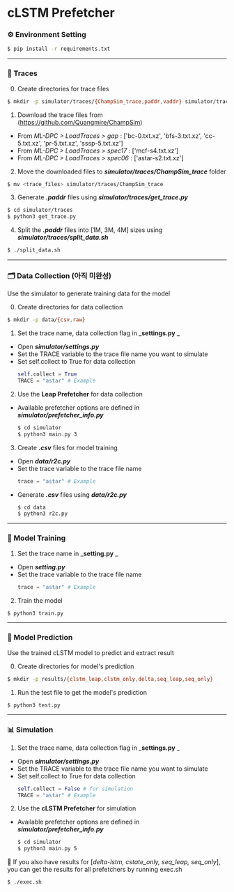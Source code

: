 # cLSTM Prefetcher

### ⚙️ Environment Setting

```bash
$ pip install -r requirements.txt
```
***
### 📁 Traces
0. Create directories for trace files
  ```bash
  $ mkdir -p simulator/traces/{ChampSim_trace,paddr,vaddr} simulator/traces/paddr/{astar,bc,bfs,cc,mcf,pr,sssp}
  ```
1. Download the trace files from (https://github.com/Quangmire/ChampSim)
- From *ML-DPC > LoadTraces > gap* : ['bc-0.txt.xz', 'bfs-3.txt.xz', 'cc-5.txt.xz', 'pr-5.txt.xz', 'sssp-5.txt.xz']
- From *ML-DPC > LoadTraces > spec17* : ['mcf-s4.txt.xz']
- From *ML-DPC > LoadTraces > spec06* : ['astar-s2.txt.xz']
2. Move the downloaded files to ***simulator/traces/ChampSim_trace*** folder
  ```bash
  $ mv <trace_files> simulator/traces/ChampSim_trace
  ```
3. Generate ***.paddr*** files using ***simulator/traces/get_trace.py***
  ```bash
  $ cd simulator/traces
  $ python3 get_trace.py
  ```
4. Split the _**.paddr**_ files into [1M, 3M, 4M] sizes using ***simulator/traces/split_data.sh***
  ```bash
  $ ./split_data.sh
  ```
***
### 🗂️ Data Collection (아직 미완성)
Use the simulator to generate training data for the model

0. Create directories for data collection
  ```bash
  $ mkdir -p data/{csv,raw}
  ```
1. Set the trace name, data collection flag in _**settings.py** _
- Open _**simulator/settings.py**_
- Set the TRACE variable to the trace file name you want to simulate
- Set self.collect to True for data collection
  ```python
  self.collect = True
  TRACE = "astar" # Example
  ```
2. Use the **Leap Prefetcher** for data collection
- Available prefetcher options are defined in _**simulator/prefetcher_info.py**_
  ```bash
  $ cd simulator
  $ python3 main.py 3
  ```
3. Create _**.csv**_ files for model training
- Open _**data/r2c.py**_
- Set the trace variable to the trace file name
  ```python
  trace = "astar" # Example
  ```
- Generate ***.csv*** files using ***data/r2c.py***
  ```bash
  $ cd data
  $ python3 r2c.py
  ```
***
### 📍 Model Training
1. Set the trace name in _**setting.py** _
- Open _**setting.py**_
- Set the trace variable to the trace file name
  ```python
  trace = "astar" # Example
  ```
2. Train the model
  ```bash
  $ python3 train.py
  ```
***
### 📍 Model Prediction
Use the trained cLSTM model to predict and extract result

0. Create directories for model's prediction
  ```bash
  $ mkdir -p results/{clstm_leap,clstm_only,delta,seq_leap,seq_only}
  ```
1. Run the test file to get the model's prediction
  ```bash
  $ python3 test.py
  ```
***
### 📊 Simulation
1. Set the trace name, data collection flag in _**settings.py** _
- Open _**simulator/settings.py**_
- Set the TRACE variable to the trace file name you want to simulate
- Set self.collect to True for data collection
  ```python
  self.collect = False # for simulation
  TRACE = "astar" # Example
  ```
2. Use the **cLSTM Prefetcher** for simulation
- Available prefetcher options are defined in _**simulator/prefetcher_info.py**_
  ```bash
  $ cd simulator
  $ python3 main.py 5
  ```
🔄 If you also have results for [_delta-lstm, cstate_only, seq_leap, seq_only_], you can get the results for all prefetchers by running exec.sh
```bash
$ ./exec.sh
```
 
